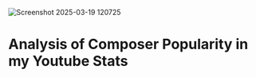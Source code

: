 ![Screenshot 2025-03-19 120725](https://github.com/user-attachments/assets/9cabb2b7-d2ff-496d-9b81-33bcabd2bb57)
<h1>Analysis of Composer Popularity in my Youtube Stats</h1>

